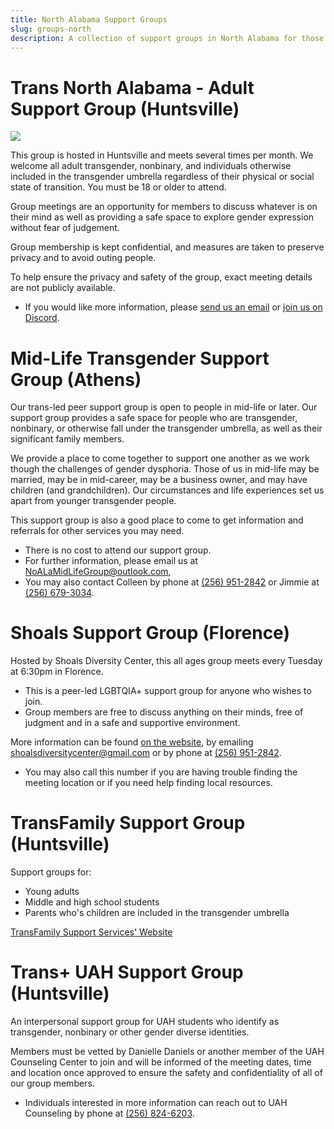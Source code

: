 ```yaml
---
title: North Alabama Support Groups
slug: groups-north
description: A collection of support groups in North Alabama for those included in the transgender umbrella.
---
```


# Trans North Alabama - Adult Support Group (Huntsville)

[<img src="/extra_static/tna-logo.png" class="header-image" />][tna-discord]

This group is hosted in Huntsville and meets several times per month. We
welcome all adult transgender, nonbinary, and individuals otherwise included
in the transgender umbrella regardless of their physical or social state of
transition. You must be 18 or older to attend.

Group meetings are an opportunity for members to discuss whatever is on their
mind as well as providing a safe space to explore gender expression without fear of judgement.

Group membership is kept confidential, and measures are taken to preserve privacy and to avoid outing people.

To help ensure the privacy and safety of the group, exact meeting details are
not publicly available.

- If you would like more information, please [send us an
  email][email-tna] or [join us on Discord][tna-discord].

# Mid-Life Transgender Support Group (Athens)

Our trans-led peer support group is open to people in mid-life or later. Our
support group provides a safe space for people who are transgender, nonbinary,
or otherwise fall under the transgender umbrella,
as well as their significant family members.

We provide a place to come together to support one another as we work though
the challenges of gender dysphoria. Those of us in mid-life may be married,
may be in mid-career, may be a business owner, and may have children
(and grandchildren). Our circumstances and life experiences set us apart from
younger transgender people.

This support group is also a good place to come to get information and
referrals for other services you may need.

- There is no cost to attend our support group.
- For further information, please email us at [NoALaMidLifeGroup@outlook.com][email-midlife],
- You may also contact Colleen by phone at [(256) 951-2842][phone-colleen] or Jimmie at [(256) 679-3034][phone-jimmie].

# Shoals Support Group (Florence)

Hosted by Shoals Diversity Center, this all ages group meets every Tuesday at
6:30pm in Florence.

- This is a peer-led LGBTQIA+ support group for anyone who
  wishes to join.
- Group members are free to discuss anything on their minds, free of judgment and
  in a safe and supportive environment.

More information can be found [on the website][shoals-diversitycenter], by emailing
[shoalsdiversitycenter@gmail.com][email-shoalsdiversity] or by phone at [(256) 951-2842][phone-shoalsdiversitycenter].

- You may also call this number if you are having
  trouble finding the meeting location or if you need help finding local
  resources.

# TransFamily Support Group (Huntsville)

Support groups for:

- Young adults
- Middle and high school students
- Parents who's children are included in the transgender umbrella

[TransFamily Support Services' Website][transfamily-supportcenter]

# Trans+ UAH Support Group (Huntsville)

An interpersonal support group for UAH students who identify as transgender,
nonbinary or other gender diverse identities.

Members must be vetted by Danielle Daniels or another member of the UAH
Counseling Center to join and will be informed of the meeting dates, time and
location once approved to ensure the safety and confidentiality of all of our
group members.

- Individuals interested in more information can reach out to UAH Counseling by
  phone at [(256) 824-6203][phone-uah].

[tna-discord]: https://discord.gg/3a9uxjwvbd "The Trans North Alabama logo, a rocket in the colors of the trans flag."
[email-tna]: mailto:membership@altgo.us "Email to contact the Trans North Alabama support group"
[email-midlife]: mailto:NoALaMidLifeGroup@outlook.com "Email to contact the North Alabama Mid-Life support group"
[phone-colleen]: tel:256-434-1850 "Phone number to contact Colleen at Mid-Life"
[phone-jimmie]: tel:256-679-3034 "Phone number to contact Jimmie at Mid-Life"
[shoals-diversitycenter]: https://www.shoalsdiversitycenter.org/ "Shoals Diversity Center's website"
[email-shoalsdiversity]: mailto:shoalsdiversitycenter@gmail.com "Email to contact the Shoals Diversity Center"
[phone-shoalsdiversitycenter]: tel:256-951-2842 "Shoals Diversity Center's phone number"
[transfamily-supportcenter]: https://transfamilysos.org/alabamachapter/ "Trans Family Support Services' website"
[phone-uah]: tel:256-824-6203 "UAH Counseling's phone number"
